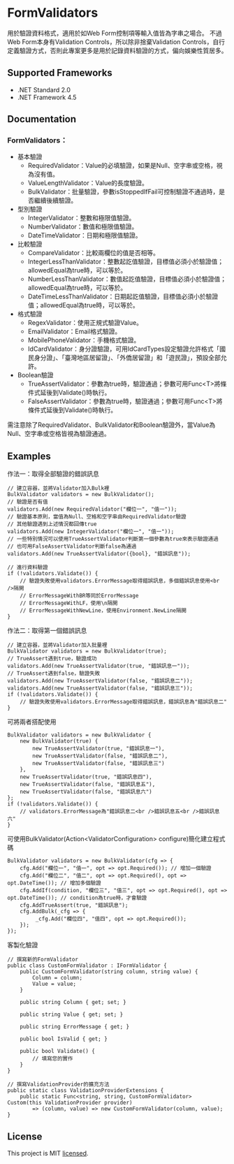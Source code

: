 # FormValidators

用於驗證資料格式，適用於如Web Form控制項等輸入值皆為字串之場合。
不過Web Form本身有Validation Controls，所以除非捨棄Validation Controls，自行定義驗證方式，否則此專案更多是用於記錄資料驗證的方式，偏向娛樂性質居多。

## Supported Frameworks
* .NET Standard 2.0
* .NET Framework 4.5

## Documentation

### FormValidators：

* 基本驗證
  * RequiredValidator：Value的必填驗證，如果是Null、空字串或空格，視為沒有值。
  * ValueLengthValidator：Value的長度驗證。
  * BulkValidator：批量驗證，參數isStoppedIfFail可控制驗證不通過時，是否繼續後續驗證。
* 型別驗證
  * IntegerValidator：整數和極限值驗證。
  * NumberValidator：數值和極限值驗證。
  * DateTimeValidator：日期和極限值驗證。
* 比較驗證
  * CompareValidator：比較兩欄位的值是否相等。
  * IntegerLessThanValidator：整數起訖值驗證，目標值必須小於驗證值；allowedEqual為true時，可以等於。
  * NumberLessThanValidator：數值起訖值驗證，目標值必須小於驗證值；allowedEqual為true時，可以等於。
  * DateTimeLessThanValidator：日期起訖值驗證，目標值必須小於驗證值；allowedEqual為true時，可以等於。
* 格式驗證
  * RegexValidator：使用正規式驗證Value。
  * EmailValidator：Email格式驗證。
  * MobilePhoneValidator：手機格式驗證。
  * IdCardValidator：身分證驗證，可用IdCardTypes設定驗證允許格式「國民身分證」、「臺灣地區居留證」、「外僑居留證」和「遊民證」，預設全部允許。
* Boolean驗證
  * TrueAssertValidator：參數為true時，驗證通過；參數可用Func\<T\>將條件式延後到Validate()時執行。
  * FalseAssertValidator：參數為true時，驗證通過；參數可用Func\<T\>將條件式延後到Validate()時執行。

需注意除了RequiredValidator、BulkValidator和Boolean驗證外，當Value為Null、空字串或空格皆視為驗證通過。

## Examples

作法一：取得全部驗證的錯誤訊息
```
// 建立容器，並將Validator加入Bulk裡
BulkValidator validators = new BulkValidator();
// 驗證是否有值
validators.Add(new RequiredValidator("欄位一", "值一"));
// 驗證基本原則，當值為Null、空格和空字串由RequiredValidator驗證
// 其他驗證遇到上述情況都回傳true
validators.Add(new IntegerValidator("欄位一", "值一"));
// 一些特別情況可以使用TrueAssertValidator判斷第一個參數為true來表示驗證通過
// 也可用FalseAssertValidator判斷false為通過
validators.Add(new TrueAssertValidator({bool}, "錯誤訊息"));

// 進行資料驗證
if (!validators.Validate()) {
    // 驗證失敗使用validators.ErrorMessage取得錯誤訊息，多個錯誤訊息使用<br />隔開
    // ErrorMessageWithBR等同於ErrorMessage
    // ErrorMessageWithLF，使用\n隔開
    // ErrorMessageWithNewLine，使用Environment.NewLine隔開
}
```

作法二：取得第一個錯誤訊息
```
// 建立容器，並將Validator加入批量裡
BulkValidator validators = new BulkValidator(true);
// TrueAssert遇到true，驗證成功
validators.Add(new TrueAssertValidator(true, "錯誤訊息一"));
// TrueAssert遇到false，驗證失敗
validators.Add(new TrueAssertValidator(false, "錯誤訊息二"));
validators.Add(new TrueAssertValidator(false, "錯誤訊息三"));
if (!validators.Validate()) {
    // 驗證失敗使用validators.ErrorMessage取得錯誤訊息，錯誤訊息為"錯誤訊息二"
}
```

可將兩者搭配使用
```
BulkValidator validators = new BulkValidator {
    new BulkValidator(true) {
        new TrueAssertValidator(true, "錯誤訊息一"),
        new TrueAssertValidator(false, "錯誤訊息二"),
        new TrueAssertValidator(false, "錯誤訊息三")
    },
    new TrueAssertValidator(true, "錯誤訊息四"),
    new TrueAssertValidator(false, "錯誤訊息五"),
    new TrueAssertValidator(false, "錯誤訊息六")
};
if (!validators.Validate()) {
    // validators.ErrorMessage為"錯誤訊息二<br />錯誤訊息五<br />錯誤訊息六"
}
```

可使用BulkValidator(Action\<ValidatorConfiguration\> configure)簡化建立程式碼
```
BulkValidator validators = new BulkValidator(cfg => {
    cfg.Add("欄位一", "值一", opt => opt.Required()); // 增加一個驗證
    cfg.Add("欄位二", "值二", opt => opt.Required(), opt => opt.DateTime()); // 增加多個驗證
    cfg.AddIf(condition, "欄位三", "值三", opt => opt.Required(), opt => opt.DateTime()); // condition為true時，才會驗證
    cfg.AddTrueAssert(true, "錯誤訊息");
    cfg.AddBulk(_cfg => {
         _cfg.Add("欄位四", "值四", opt => opt.Required());
    });
});
```

客製化驗證
```
// 撰寫新的FormValidator
public class CustomFormValidator : IFormValidator {
    public CustomFormValidator(string column, string value) {
        Column = column;
        Value = value;
    }

    public string Column { get; set; }

    public string Value { get; set; }

    public string ErrorMessage { get; }

    public bool IsValid { get; }

    public bool Validate() {
        // 填寫您的實作
    }
}

// 撰寫ValidationProvider的擴充方法
public static class ValidationProviderExtensions {
    public static Func<string, string, CustomFormValidator> Custom(this ValidationProvider provider)
        => (column, value) => new CustomFormValidator(column, value);
}
```

## License
This project is MIT [licensed](https://github.com/CloudyWing/FormValidators/blob/master/LICENSE.md).
